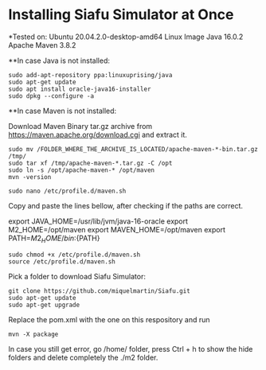 # Installing Siafu Simulator at Once #

*Tested on: 
Ubuntu 20.04.2.0-desktop-amd64 Linux Image
Java 16.0.2
Apache Maven 3.8.2

**In case Java is not installed:

```
sudo add-apt-repository ppa:linuxuprising/java
sudo apt-get update
sudo apt install oracle-java16-installer
sudo dpkg --configure -a
```

**In case Maven is not installed:

Download Maven Binary tar.gz archive from https://maven.apache.org/download.cgi and extract it.
```
sudo mv /FOLDER_WHERE_THE_ARCHIVE_IS_LOCATED/apache-maven-*-bin.tar.gz /tmp/
sudo tar xf /tmp/apache-maven-*.tar.gz -C /opt
sudo ln -s /opt/apache-maven-* /opt/maven
mvn -version

sudo nano /etc/profile.d/maven.sh
```
Copy and paste the lines bellow, after checking if the paths are correct.

export JAVA_HOME=/usr/lib/jvm/java-16-oracle
export M2_HOME=/opt/maven
export MAVEN_HOME=/opt/maven
export PATH=${M2_HOME}/bin:${PATH}

```
sudo chmod +x /etc/profile.d/maven.sh
source /etc/profile.d/maven.sh
```

Pick a folder to download Siafu Simulator: 
```
git clone https://github.com/miquelmartin/Siafu.git
sudo apt-get update
sudo apt-get upgrade
```

Replace the pom.xml with the one on this respository and run 
```
mvn -X package
```

In case you still get error, go /home/ folder, press Ctrl + h to show the hide folders and delete completely the ./m2 folder.





